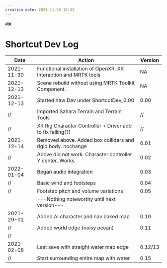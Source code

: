 ```yaml
---
creation date: 2021-11-26 18:33
---
```

#❌ 
# Shortcut Dev Log

| Date       | Action                                                           | Version |
| ---------- | ---------------------------------------------------------------- | ------- |
| 2021-11-30 | Functional installation of OpenXR, XR Interaction and MRTK tools | NA      |
| 2021-12-13 | Scene rebuild without using MRTK Toolkit Component.              | NA      |
| 2021-12-13 | Started new Dev under ShortcutDev_0.00                           | 0.00    |
| //         | Imported Sahara Terrain and Terrain Tools                        | //      |
| //         | XR Rig Character Controller + Driver add to fix falling(?)       | //      |
| 2021-12-14 | Removed above. Added box colliders and rigid body. nochange      | 0.01    |
| //         | Above did not work. Character controller Y center. Works         | 0.02    |
| 2022-01-04 | Began audio integration                                          | 0.03    |
| //         | Basic wind and footsteps                                         | 0.04    |
| //         | Footstep pitch and volume variations                             | 0.05    |
|            | ---Nothing noteworthy until next version---                      |         |
| 2021-29-01 | Added AI character and nav baked map                             | 0.10    |
| //         | Added world edge (noisy ocean)                                   | 0.11    |
| //         |                                                                  |         |
| 2021-02-08 | Last save with straight water map edge                           | 0.12/13 |
| //         | Start surrounding entire map with water                          | 0.15    | 
